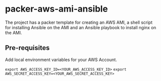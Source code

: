 # packer-aws-ami-ansible

The project has a packer template for creating an AWS AMI, a shell script for installing Ansible on the AMI and an Ansible playbook to install nginx on the AMI.

## Pre-requisites
Add local environment variables for your AWS Account.

`export AWS_ACCESS_KEY_ID=<YOUR_AWS_ACCESS_KEY_ID>` 
`export AWS_SECRET_ACCESS_KEY=<YOUR_AWS_SECRET_ACCESS_KEY>`

